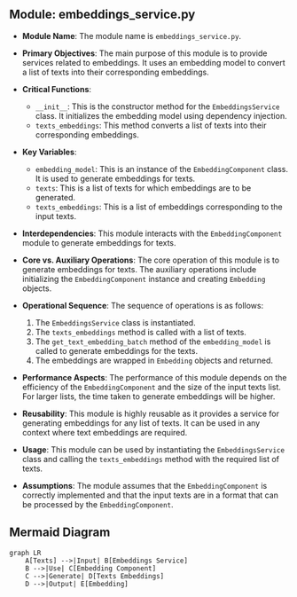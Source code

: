 ## Module: embeddings_service.py
- **Module Name**: The module name is `embeddings_service.py`.

- **Primary Objectives**: The main purpose of this module is to provide services related to embeddings. It uses an embedding model to convert a list of texts into their corresponding embeddings.

- **Critical Functions**: 
  - `__init__`: This is the constructor method for the `EmbeddingsService` class. It initializes the embedding model using dependency injection.
  - `texts_embeddings`: This method converts a list of texts into their corresponding embeddings.

- **Key Variables**: 
  - `embedding_model`: This is an instance of the `EmbeddingComponent` class. It is used to generate embeddings for texts.
  - `texts`: This is a list of texts for which embeddings are to be generated.
  - `texts_embeddings`: This is a list of embeddings corresponding to the input texts.

- **Interdependencies**: This module interacts with the `EmbeddingComponent` module to generate embeddings for texts.

- **Core vs. Auxiliary Operations**: The core operation of this module is to generate embeddings for texts. The auxiliary operations include initializing the `EmbeddingComponent` instance and creating `Embedding` objects.

- **Operational Sequence**: The sequence of operations is as follows:
  1. The `EmbeddingsService` class is instantiated.
  2. The `texts_embeddings` method is called with a list of texts.
  3. The `get_text_embedding_batch` method of the `embedding_model` is called to generate embeddings for the texts.
  4. The embeddings are wrapped in `Embedding` objects and returned.

- **Performance Aspects**: The performance of this module depends on the efficiency of the `EmbeddingComponent` and the size of the input texts list. For larger lists, the time taken to generate embeddings will be higher.

- **Reusability**: This module is highly reusable as it provides a service for generating embeddings for any list of texts. It can be used in any context where text embeddings are required.

- **Usage**: This module can be used by instantiating the `EmbeddingsService` class and calling the `texts_embeddings` method with the required list of texts.

- **Assumptions**: The module assumes that the `EmbeddingComponent` is correctly implemented and that the input texts are in a format that can be processed by the `EmbeddingComponent`.
## Mermaid Diagram
```mermaid
graph LR
    A[Texts] -->|Input| B[Embeddings Service]
    B -->|Use| C[Embedding Component]
    C -->|Generate| D[Texts Embeddings]
    D -->|Output| E[Embedding]
```
